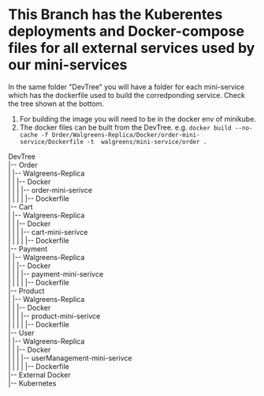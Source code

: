 # This Branch has the Kuberentes deployments and Docker-compose files for all external services used by our mini-services

In the same folder "DevTree" you will have a folder for each mini-service which has the dockerfile used to build the corredponding service.
Check the tree shown at the bottom.

1) For building the image you will need to be in the docker env of minikube.
2) The docker files can be built from the DevTree. e.g. ```docker build --no-cache -f Order/Walgreens-Replica/Docker/order-mini-service/Dockerfile -t  walgreens/mini-service/order .```

DevTree\
|-- Order\
|    |-- Walgreens-Replica\
|    |    |-- Docker\
|    |    |    |-- order-mini-serivce\
|    |    |    |    |-- Dockerfile\
|-- Cart\
|    |-- Walgreens-Replica\
|    |    |-- Docker\
|    |    |    |-- cart-mini-serivce\
|    |    |    |    |-- Dockerfile\
|-- Payment\
|    |-- Walgreens-Replica\
|    |    |-- Docker\
|    |    |    |-- payment-mini-serivce\
|    |    |    |    |-- Dockerfile\
|-- Product\
|    |-- Walgreens-Replica\
|    |    |-- Docker\
|    |    |    |-- product-mini-serivce\
|    |    |    |    |-- Dockerfile\
|-- User\
|    |-- Walgreens-Replica\
|    |    |-- Docker\
|    |    |    |-- userManagement-mini-serivce\
|    |    |    |    |-- Dockerfile\
|-- External Docker\
|-- Kubernetes
